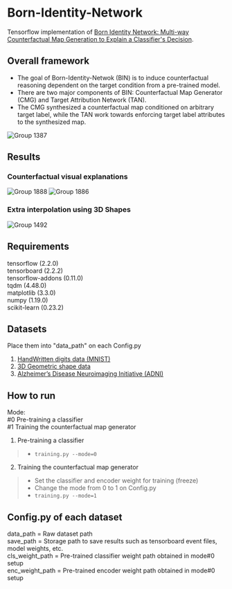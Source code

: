 # Born-Identity-Network
Tensorflow implementation of [Born Identity Network: Multi-way Counterfactual Map Generation to Explain a Classifier's Decision](https://arxiv.org/abs/2011.10381).

## Overall framework
- The goal of Born-Identity-Netwok (BIN) is to induce counterfactual reasoning dependent on the target condition from a pre-trained model.
- There are two major components of BIN: Counterfactual Map Generator (CMG) and Target Attribution Network (TAN). 
- The CMG synthesized a counterfactual map conditioned on arbitrary target label, while the TAN work towards enforcing target label attributes to the synthesized map.

![Group 1387](https://user-images.githubusercontent.com/57162425/141602585-4a434cd5-530b-4ebe-b873-df11e98b8f81.png)

## Results
### Counterfactual visual explanations
![Group 1888](https://user-images.githubusercontent.com/57162425/141602869-f8742e2f-b896-44e7-a244-f04dedc73df1.png)
![Group 1886](https://user-images.githubusercontent.com/57162425/141602868-b2b69e55-9f1b-42c5-8a7d-3767270712d7.png)

### Extra interpolation using 3D Shapes
![Group 1492](https://user-images.githubusercontent.com/57162425/141602797-365a7d2c-dc92-4503-9be7-143d411f0543.png)

## Requirements
tensorflow (2.2.0)\
tensorboard (2.2.2)\
tensorflow-addons (0.11.0)\
tqdm (4.48.0)\
matplotlib (3.3.0)\
numpy (1.19.0)\
scikit-learn (0.23.2)


## Datasets
Place them into "data_path" on each Config.py
1. [HandWritten digits data (MNIST)](http://yann.lecun.com/exdb/mnist/)
2. [3D Geometric shape data](https://github.com/deepmind/3d-shapes)
3. [Alzheimer’s Disease Neuroimaging Initiative (ADNI)](http://adni.loni.usc.edu/)


## How to run
Mode:\
#0 Pre-training a classifier\
#1 Training the counterfactual map generator

1. Pre-training a classifier
>- `training.py --mode=0`

2. Training the counterfactual map generator
>- Set the classifier and encoder weight for training (freeze)
>- Change the mode from 0 to 1 on Config.py
  >- `training.py --mode=1`


## Config.py of each dataset 
data_path = Raw dataset path\
save_path = Storage path to save results such as tensorboard event files, model weights, etc.\
cls_weight_path = Pre-trained classifier weight path obtained in mode#0 setup\
enc_weight_path = Pre-trained encoder weight path obtained in mode#0 setup

